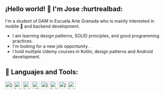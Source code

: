 <!-- in your header -->
<link rel="stylesheet" href="https://cdn.jsdelivr.net/gh/devicons/devicon@latest/devicon.min.css">

<!-- in your body -->
## ¡Hello world! :wave: I'm Jose :hurtrealbad:
I'm a student of DAM in Escuela Arte Granada who is mainly interested in mobile :iphone: and backend development. 
* I am learning design patterns, SOLID principles, and good programming practices.
* I'm looking for a new job opportunity .
* I hold multiple Udemy courses in Kotlin, design patterns and Android development.
## :hammer: Languajes and Tools:
<p align = "left">
  <img src='https://cdn.jsdelivr.net/gh/devicons/devicon/icons/java/java-original.svg' alt="java" width="25" height="25">
  <img src='https://cdn.jsdelivr.net/gh/devicons/devicon/icons/kotlin/kotlin-original.svg' alt="kotlin" width="25" height="25">
  <img src='https://cdn.jsdelivr.net/gh/devicons/devicon/icons/csharp/csharp-original.svg' alt="kotlin" width="25" height="25">
  <img src='https://upload.wikimedia.org/wikipedia/fr/thumb/6/68/Oracle_SQL_Developer_logo.svg/1200px-Oracle_SQL_Developer_logo.svg.png' alt="pl/sql" width="25" height="25">
  <img src='https://cdn.jsdelivr.net/gh/devicons/devicon/icons/git/git-original.svg' alt="java" width="25" height="25">
  <img src='https://cdn.jsdelivr.net/gh/devicons/devicon/icons/github/github-original.svg' alt="kotlin" width="25" height="25">
  <img src='https://cdn.jsdelivr.net/gh/devicons/devicon/icons/intellij/intellij-original.svg' alt="java" width="25" height="25">
  <img src='https://cdn.jsdelivr.net/gh/devicons/devicon/icons/androidstudio/androidstudio-original.svg' alt="kotlin" width="25" height="25">
</p>



